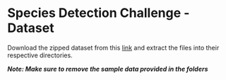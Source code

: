 # Species Detection Challenge - Dataset
Download the zipped dataset from this [link]() and extract the files into their respective directories.

***Note: Make sure to remove the sample data provided in the folders***
